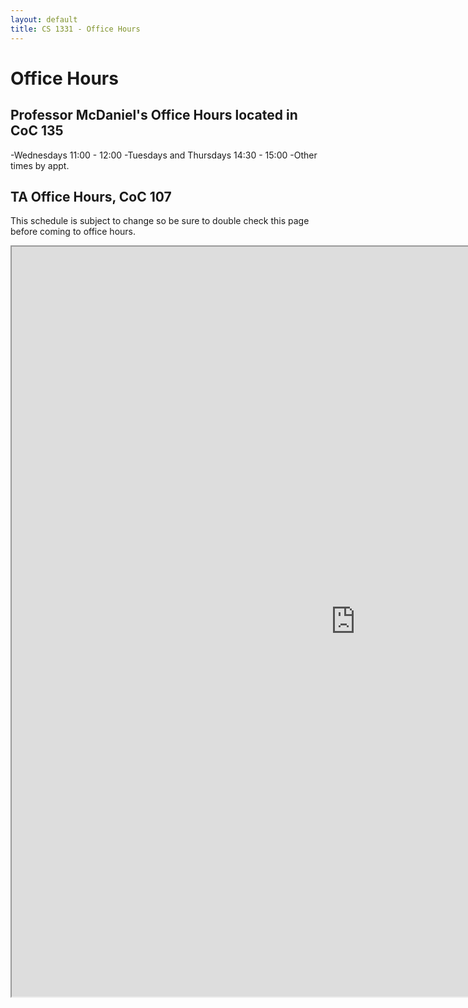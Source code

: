 ```yaml
---
layout: default
title: CS 1331 - Office Hours
---
```


# Office Hours

## Professor McDaniel's Office Hours located in CoC 135

-Wednesdays 11:00 - 12:00
-Tuesdays and Thursdays 14:30 - 15:00
-Other times by appt.

## TA Office Hours, CoC 107

This schedule is subject to change so be sure to double check this page before coming to office hours.

<iframe style="width: 1100px; height: 1200px;" src="https://docs.google.com/spreadsheets/d/12jLV7xLOMQxPFNyOI6eASwA2T_2zNIoHCnacPTq_YmI/pubhtml?gid=0&single=true&amp;widget=true&amp;headers=false"></iframe>
